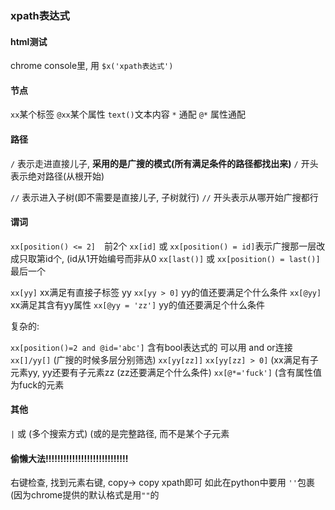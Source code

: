 ### xpath表达式

#### html测试
chrome console里, 用 `$x('xpath表达式')`

#### 节点
`xx`某个标签
`@xx`某个属性
`text()`文本内容
`*` 通配
`@*` 属性通配

#### 路径

`/` 表示走进直接儿子, **采用的是广搜的模式(所有满足条件的路径都找出来)**
`/` 开头表示绝对路径(从根开始)

`//` 表示进入子树(即不需要是直接儿子, 子树就行)
`//` 开头表示从哪开始广搜都行

#### 谓词

`xx[position() <= 2]`　前2个
`xx[id]` 或 `xx[position() = id]`表示广搜那一层改成只取第id个, (id从1开始编号而非从0
`xx[last()]` 或 `xx[position() = last()]` 最后一个

`xx[yy]` xx满足有直接子标签 yy `xx[yy > 0]` yy的值还要满足个什么条件
`xx[@yy]`	xx满足其含有yy属性 `xx[@yy = 'zz']` yy的值还要满足个什么条件

复杂的:

`xx[position()=2 and @id='abc']` 含有bool表达式的 可以用 and or连接
`xx[]/yy[]`  (广搜的时候多层分别筛选)
`xx[yy[zz]]` `xx[yy[zz] > 0]`  (xx满足有子元素yy, yy还要有子元素zz (zz还要满足个什么条件)
`xx[@*='fuck']`  (含有属性值为fuck的元素

#### 其他
` | ` 或 (多个搜索方式) (或的是完整路径, 而不是某个子元素

#### 偷懒大法!!!!!!!!!!!!!!!!!!!!!!!!!!!!
右键检查, 找到元素右键, copy-> copy xpath即可
如此在python中要用 `''`包裹 (因为chrome提供的默认格式是用`""`的